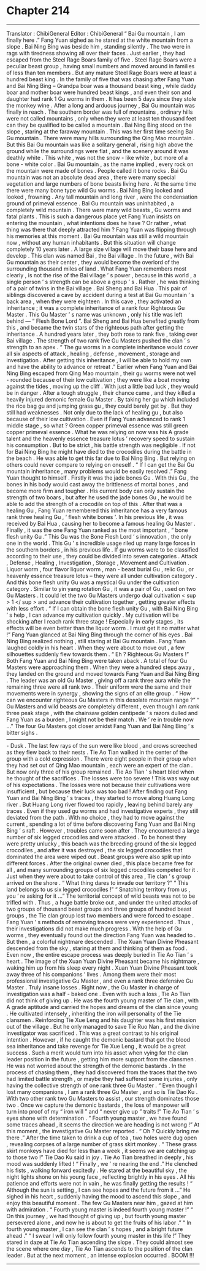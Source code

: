 
# Chapter 214


---

Translator : ChibiGeneral Editor : ChibiGeneral
“ Bai Gu mountain , I am finally here .” Fang Yuan sighed as he stared at the white mountain from a slope .
Bai Ning Bing was beside him , standing silently .
The two were in rags with tiredness showing all over their faces .
Just earlier , they had escaped from the Steel Rage Boars family of five .
Steel Rage Boars were a peculiar beast group , having small numbers and moved around in families of less than ten members . But any mature Steel Rage Boars were at least a hundred beast king .
In the family of five that was chasing after Fang Yuan and Bai Ning Bing – Grandpa boar was a thousand beast king , while daddy boar and mother boar were hundred beast kings , and even their son and daughter had rank 1 Gu worms in them .
It has been 5 days since they stole the monkey wine . After a long and arduous journey , Bai Gu mountain was finally in reach .
The southern border was full of mountains , ordinary hills were not called mountains , only when they were at least ten thousand feet can they be qualified to be called a mountain .
Bai Ning Bing stood on the slope , staring at the faraway mountain .
This was her first time seeing Bai Gu mountain .
There were many hills surrounding the Qing Mao mountain . But this Bai Gu mountain was like a solitary general , rising high above the ground while the surroundings were flat , and the scenery around it was deathly white .
This white , was not the snow - like white , but more of a bone - white color .
Bai Gu mountain , as the name implied , every rock on the mountain were made of bones . People called it bone rocks .
Bai Gu mountain was not an absolute dead area , there were many special vegetation and large numbers of bone beasts living here . At the same time there were many bone type wild Gu worms .
Bai Ning Bing looked and looked , frowning .
Any tall mountain and long river , were the condensation ground of primeval essence . Bai Gu mountain was uninhabited , a completely wild mountain . There were many wild beasts , Gu worms and fatal plants . This is such a dangerous place yet Fang Yuan insists on entering the mountain , what intentions does he have ?
Or rather , what thing was there that deeply attracted him ?
Fang Yuan was flipping through his memories at this moment .
Bai Gu mountain was still a wild mountain now , without any human inhabitants . But this situation will change completely 10 years later .
A large size village will move their base here and develop .
This clan was named Bai , the Bai village .
In the future , with Bai Gu mountain as their center , they would become the overlord of the surrounding thousand miles of land .
What Fang Yuan remembers most clearly , is not the rise of the Bai village ’ s power , because in this world , a single person ’ s strength can be above a group ’ s .
Rather , he was thinking of a pair of twins in the Bai village .
Bai Sheng and Bai Hua .
This pair of siblings discovered a cave by accident during a test at Bai Gu mountain ’ s back area , when they were eighteen .
In this cave , they activated an inheritance ; it was a complete inheritance of a rank four Righteous Gu Master .
This Gu Master ’ s name was unknown , only his title was left behind — “ Flesh Bone Lord ”.
Bai Sheng and Bai Hua benefited greatly from this , and became the twin stars of the righteous path after getting the inheritance . A hundred years later , they both rose to rank five , taking over Bai village .
The strength of two rank five Gu Masters pushed the clan ’ s strength to an apex .
“ The gu worms in a complete inheritance would cover all six aspects of attack , healing , defense , movement , storage and investigation . After getting this inheritance , I will be able to hold my own and have the ability to advance or retreat .”
Earlier when Fang Yuan and Bai Ning Bing escaped from Qing Mao mountain , their gu worms were not well - rounded because of their low cultivation ; they were like a boat moving against the tides , moving up the cliff . With just a little bad luck , they would be in danger .
After a tough struggle , their chance came , and they killed a heavily injured demonic female Gu Master . By taking her gu which included the rice bag gu and jumping grass gu , they could barely get by .
But they still had weaknesses .
Not only due to the lack of healing gu , but also because of their low cultivation .
Even if Fang Yuan advanced to rank 1 middle stage , so what ? Green copper primeval essence was still green copper primeval essence .
What he was relying on now was his A grade talent and the heavenly essence treasure lotus ’ recovery speed to sustain his consumption .
But to be strict , his battle strength was negligible . If not for Bai Ning Bing he might have died to the crocodiles during the battle in the beach .
He was able to get this far due to Bai Ning Bing .
But relying on others could never compare to relying on oneself .
“ If I can get the Bai Gu mountain inheritance , many problems would be easily resolved .” Fang Yuan thought to himself .
Firstly it was the jade bones Gu . With this Gu , the bones in his body would cast away the brittleness of mortal bones , and become more firm and tougher . His current body can only sustain the strength of two boars , but after he used the jade bones Gu , he would be able to add the strength of a crocodile on top of this .
After that was a healing Gu , Fang Yuan remembered this inheritance has a very famous rank three healing Gu , ‘ flesh white bones ’. In his previous life , it was received by Bai Hua , causing her to become a famous healing Gu Master .
Finally , it was the one Fang Yuan ranked as the most important , “ bone flesh unity Gu .”
This Gu was the Bone Flesh Lord ’ s innovation , the only one in the world . This Gu ’ s incredible usage riled up many large forces in the southern borders , in his previous life .
If gu worms were to be classified according to their use , they could be divided into seven categories .
Attack , Defense , Healing , Investigation , Storage , Movement and Cultivation .
Liquor worm , four flavor liquor worm , man - beast burial Gu , relic Gu , or heavenly essence treasure lotus – they were all under cultivation category .
And this bone flesh unity Gu was a mystical Gu under the cultivation category .
Similar to yin yang rotation Gu , it was a pair of Gu , used on two Gu Masters . It could let the two Gu Masters undergo dual cultivation < sup > 1 </ sup > and advance their cultivation together , getting greater effects with less effort .
“ If I can obtain the bone flesh unity Gu , with Bai Ning Bing ’ s help , I can advance my cultivation quickly . My cultivation will be shocking after I reach rank three stage ! Especially in early stages , its effects will be even better than the liquor worm . I must get it no matter what !”
Fang Yuan glanced at Bai Ning Bing through the corner of his eyes .
Bai Ning Bing realized nothing , still staring at Bai Gu mountain .
Fang Yuan laughed coldly in his heart . When they were about to move out , a few silhouettes suddenly flew towards them .
“ Eh ? Righteous Gu Masters !” Both Fang Yuan and Bai Ning Bing were taken aback .
A total of four Gu Masters were approaching them . When they were a hundred steps away , they landed on the ground and moved towards Fang Yuan and Bai Ning Bing .
The leader was an old Gu Master , giving off a rank three aura while the remaining three were all rank two .
Their uniform were the same and their movements were in synergy , showing the signs of an elite group .
“ How can we encounter righteous Gu Masters in this desolate mountain range ?”
“ Gu Masters and wild beasts are completely different , even though I am rank three peak stage , with the chainsaw golden centipede ’ s razors dulled and Fang Yuan as a burden , I might not be their match . We ’ re in trouble now …”
The four Gu Masters got closer amidst Fang Yuan and Bai Ning Bing ’ s bitter sighs .
————————————————————————————————————-
Dusk .
The last few rays of the sun were like blood , and crows screeched as they flew back to their nests .
Tie Ao Tian walked in the center of the group with a cold expression .
There were eight people in their group when they had set out of Qing Mao mountain , each were an expert of the clan . But now only three of his group remained .
Tie Ao Tian ’ s heart bled when he thought of the sacrifices .
The losses were too severe !
This was way out of his expectations . The losses were not because their cultivations were insufficient , but because their luck was too bad !
After finding out Fang Yuan and Bai Ning Bing ’ s traces , they started to move along Huang Long river . But Huang Long river flowed too rapidly , leaving behind barely any traces . Even if they used gu worms and had investigative experts , they still deviated from the path .
With no choice , they had to move against the current , spending a lot of time before discovering Fang Yuan and Bai Ning Bing ’ s raft .
However , troubles came soon after .
They encountered a large number of six legged crocodiles and were attacked .
To be honest they were pretty unlucky , this beach was the breeding ground of the six legged crocodiles , and after it was destroyed , the six legged crocodiles that dominated the area were wiped out .
Beast groups were also split up into different forces . After the original owner died , this place became free for all , and many surrounding groups of six legged crocodiles competed for it .
Just when they were about to take control of this area , Tie clan ’ s group arrived on the shore .
“ What thing dares to invade our territory ?”
“ This land belongs to us six legged crocodiles !”
“ Snatching territory from us , you ’ re asking for it …”
The territorial concept of wild beasts was not to be trifled with . Thus , a huge battle broke out , and under the united attacks of two groups of thousand beast groups and three groups of hundred beast groups , the Tie clan group lost two members and were forced to escape .
Fang Yuan ’ s methods of removing traces were very experienced . Thus , their investigations did not make much progress .
With the help of Gu worms , they eventually found out the direction Fang Yuan was headed to .
But then , a colorful nightmare descended .
The Xuan Yuan Divine Pheasant descended from the sky , staring at them and thinking of them as food .
Even now , the entire escape process was deeply buried in Tie Ao Tian ’ s heart . The image of the Xuan Yuan Divine Pheasant became his nightmare , waking him up from his sleep every night .
Xuan Yuan Divine Pheasant took away three of his companions ’ lives . Among them were their most professional investigative Gu Master , and even a rank three defensive Gu Master .
Truly insane losses .
Right now , the Gu Master in charge of investigation was a half - baked one .
Even with such a loss , Tie Ao Tian did not think of giving up .
He was the fourth young master of Tie clan , with A grade aptitude and carried the hopes and dreams of the clan since young . He cultivated intensely , inheriting the iron will personality of the Tie clansmen .
Reinforcing Tie Xue Leng and his daughter was his first mission out of the village .
But he only managed to save Tie Ruo Nan , and the divine investigator was sacrificed . This was a great contrast to his original intention .
However , if he caught the demonic bastard that got the blood sea inheritance and take revenge for Tie Xue Leng , it would be a great success .
Such a merit would turn into his asset when vying for the clan leader position in the future , getting him more support from the clansmen .
He was not worried about the strength of the demonic bastards . In the process of chasing them , they had discovered from the traces that the two had limited battle strength , or maybe they had suffered some injuries , only having the collective strength of one rank three Gu Master .
“ Even though I lost many companions , I am a rank three Gu Master , and so is Tie Dao Ku . With two other rank two Gu Masters to assist , our strength dominates those two . Once we capture the demonic bastards , the loss of manpower will turn into proof of my “ iron will ” and “ never give up ” traits !” Tie Ao Tian ’ s eyes shone with determination .
“ Fourth young master , we have found some traces ahead , it seems the direction we are heading is not wrong !” At this moment , the investigative Gu Master reported .
“ Oh ? Quickly bring me there .”
After the time taken to drink a cup of tea , two holes were dug open , revealing corpses of a large number of grass skirt monkey .
“ These grass skirt monkeys have died for less than a week , it seems we are catching up to those two !” Tie Dao Ku said in joy .
Tie Ao Tian breathed in deeply , his mood was suddenly lifted !
“ Finally , we ’ re nearing the end .” He clenched his fists , walking forward excitedly .
He stared at the beautiful sky , the night lights shone on his young face , reflecting brightly in his eyes .
All his patience and efforts were not in vain , he was finally getting the results !
“ Although the sun is setting , I can see hopes and the future from it …” He sighed in his heart , suddenly having the mood to ascend this slope , and enjoy this beautiful moment .
The few Gu Masters near him , gazed at him with admiration .
“ Fourth young master is indeed fourth young master !”
“ On this journey , we had thought of giving up , but fourth young master persevered alone , and now he is about to get the fruits of his labor .”
“ In fourth young master , I can see the clan ’ s hopes , and a bright future ahead .”
“ I swear I will only follow fourth young master in this life !”
They stared in daze at Tie Ao Tian ascending the slope . They could almost see the scene where one day , Tie Ao Tian ascends to the position of the clan leader .
But at the next moment , an intense explosion occurred .
BOOM !!!

---

